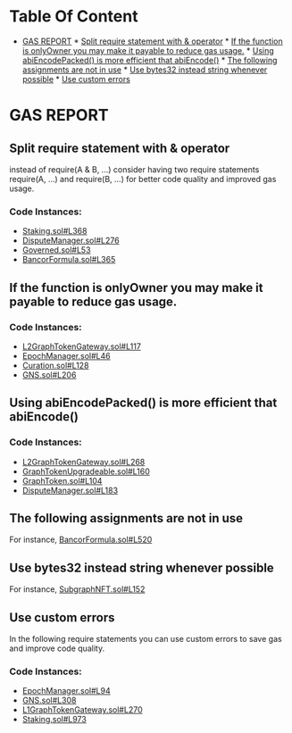 Table Of Content
================

* [GAS REPORT](#gas-report)
        * [Split require statement with & operator](#split-require-statement-with--operator)
        * [If the function is onlyOwner you may make it payable to reduce gas usage.](#if-the-function-is-onlyowner-you-may-make-it-payable-to-reduce-gas-usage)
        * [Using abiEncodePacked() is more efficient that abiEncode()](#using-abiencodepacked-is-more-efficient-that-abiencode)
        * [The following assignments are not in use](#the-following-assignments-are-not-in-use)
        * [Use bytes32 instead string whenever possible](#use-bytes32-instead-string-whenever-possible)
        * [Use custom errors](#use-custom-errors)

# GAS REPORT

## Split require statement with & operator
instead of require(A & B, ...) consider having two require statements require(A, ...) and require(B, ...) for better code quality and improved gas usage.

### Code Instances:
- [Staking.sol#L368](https://github.com/code-423n4/2022-10-thegraph/tree/main/contracts/staking/Staking.sol#L368)
- [DisputeManager.sol#L276](https://github.com/code-423n4/2022-10-thegraph/tree/main/contracts/disputes/DisputeManager.sol#L276)
- [Governed.sol#L53](https://github.com/code-423n4/2022-10-thegraph/tree/main/contracts/governance/Governed.sol#L53)
- [BancorFormula.sol#L365](https://github.com/code-423n4/2022-10-thegraph/tree/main/contracts/bancor/BancorFormula.sol#L365)

## If the function is onlyOwner you may make it payable to reduce gas usage.


### Code Instances:
- [L2GraphTokenGateway.sol#L117](https://github.com/code-423n4/2022-10-thegraph/tree/main/contracts/l2/gateway/L2GraphTokenGateway.sol#L117)
- [EpochManager.sol#L46](https://github.com/code-423n4/2022-10-thegraph/tree/main/contracts/epochs/EpochManager.sol#L46)
- [Curation.sol#L128](https://github.com/code-423n4/2022-10-thegraph/tree/main/contracts/curation/Curation.sol#L128)
- [GNS.sol#L206](https://github.com/code-423n4/2022-10-thegraph/tree/main/contracts/discovery/GNS.sol#L206)

## Using abiEncodePacked() is more efficient that abiEncode()


### Code Instances:
- [L2GraphTokenGateway.sol#L268](https://github.com/code-423n4/2022-10-thegraph/tree/main/contracts/l2/gateway/L2GraphTokenGateway.sol#L268)
- [GraphTokenUpgradeable.sol#L160](https://github.com/code-423n4/2022-10-thegraph/tree/main/contracts/l2/token/GraphTokenUpgradeable.sol#L160)
- [GraphToken.sol#L104](https://github.com/code-423n4/2022-10-thegraph/tree/main/contracts/token/GraphToken.sol#L104)
- [DisputeManager.sol#L183](https://github.com/code-423n4/2022-10-thegraph/tree/main/contracts/disputes/DisputeManager.sol#L183)

## The following assignments are not in use


For instance, [BancorFormula.sol#L520](https://github.com/code-423n4/2022-10-thegraph/tree/main/contracts/bancor/BancorFormula.sol#L520)

## Use bytes32 instead string whenever possible


For instance, [SubgraphNFT.sol#L152](https://github.com/code-423n4/2022-10-thegraph/tree/main/contracts/discovery/SubgraphNFT.sol#L152)

## Use custom errors
In the following require statements you can use custom errors to save gas and improve code quality.

### Code Instances:
- [EpochManager.sol#L94](https://github.com/code-423n4/2022-10-thegraph/tree/main/contracts/epochs/EpochManager.sol#L94)
- [GNS.sol#L308](https://github.com/code-423n4/2022-10-thegraph/tree/main/contracts/discovery/GNS.sol#L308)
- [L1GraphTokenGateway.sol#L270](https://github.com/code-423n4/2022-10-thegraph/tree/main/contracts/gateway/L1GraphTokenGateway.sol#L270)
- [Staking.sol#L973](https://github.com/code-423n4/2022-10-thegraph/tree/main/contracts/staking/Staking.sol#L973)
